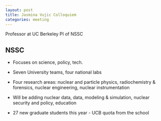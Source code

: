 ```yaml
---
layout: post
title: Jasmina Vujic Colloquiem
categories: meeting
---
```


Professor at UC Berkeley
PI of NSSC

NSSC
----
* Focuses on science, policy, tech.
* Seven University teams, four national labs
* Four research areas: nuclear and particle physics, radiochemistry &
forensics, nuclear engineering, nuclear instrumentation
* Will be adding nuclear data, data, modeling & simulation, nuclear
security and policy, education


* 27 new graduate students this year - UCB quota from the school
